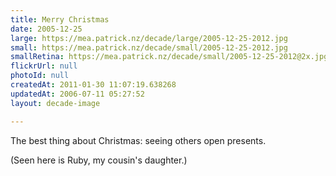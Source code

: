 ```yaml
---
title: Merry Christmas
date: 2005-12-25
large: https://mea.patrick.nz/decade/large/2005-12-25-2012.jpg
small: https://mea.patrick.nz/decade/small/2005-12-25-2012.jpg
smallRetina: https://mea.patrick.nz/decade/small/2005-12-25-2012@2x.jpg
flickrUrl: null
photoId: null
createdAt: 2011-01-30 11:07:19.638268
updatedAt: 2006-07-11 05:27:52
layout: decade-image

---
```

The best thing about Christmas: seeing others open presents.

(Seen here is Ruby, my cousin's daughter.)
